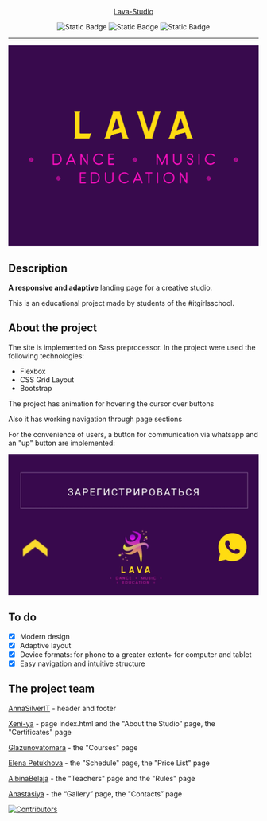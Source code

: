 <div align="center">

[Lava-Studio](https://xeni-ya.github.io/Lava-Studio/)

<img alt="Static Badge" src="https://img.shields.io/badge/made%20by-%23itgirlsschool-violet">
<img alt="Static Badge" src="https://img.shields.io/badge/Dart%20Sass-1.77.8-purple">
<img alt="Static Badge" src="https://img.shields.io/badge/SCSS-70.8%25-yellow">

---

<img src="./assets/readme/fulllogo-readme.png">
</div>

## Description

**A responsive and adaptive** landing page for a creative studio.

This is an educational project made by students of the #itgirlsschool.

## About the project

The site is implemented on Sass preprocessor. In the project were used the following technologies:

- Flexbox
- CSS Grid Layout
- Bootstrap

The project has animation for hovering the cursor over buttons

Also it has working navigation through page sections

For the convenience of users, a button for communication via whatsapp and an "up" button are implemented:

<img src="./assets/readme/button-readme.jpg">

## To do

- [x] Modern design
- [x] Adaptive layout
- [x] Device formats: for phone to a greater extent+ for computer and tablet
- [x] Easy navigation and intuitive structure

## The project team

[AnnaSilverIT](https://github.com/AnnaSilverIT) - header and footer

[Xeni-ya](https://github.com/Xeni-ya) - page index.html and the "About the Studio” page, the "Certificates" page

[Glazunovatomara](https://github.com/Glazunovatomara) - the "Courses" page

[Elena Petukhova](https://github.com/ElenLen) - the "Schedule" page, the "Price List" page

[AlbinaBelaja](https://github.com/AlbinaBelaja) - the "Teachers" page and the "Rules" page

[Anastasiya](https://github.com/nastyaerma) - the “Gallery” page, the "Contacts” page

[![Contributors](https://contrib.rocks/image?repo=xeni-ya/Lava-Studio)](https://github.com/xeni-ya/Lava-Studi/graphs/contributors)
